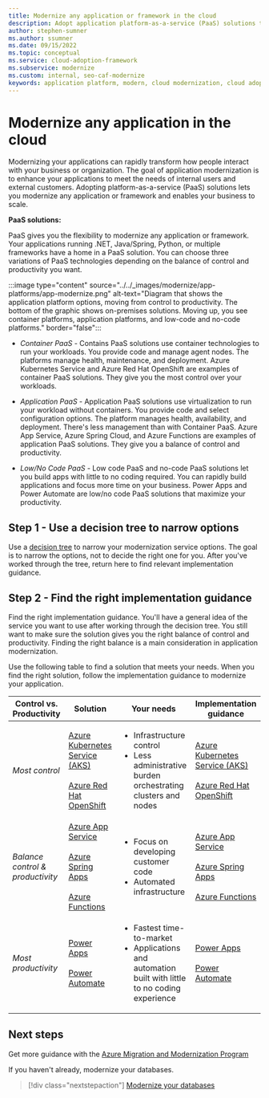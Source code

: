 ```yaml
---
title: Modernize any application or framework in the cloud
description: Adopt application platform-as-a-service (PaaS) solutions to modernize any application or framework. Find implementation guidance to get the right balance of control and productivity.
author: stephen-sumner
ms.author: ssumner
ms.date: 09/15/2022
ms.topic: conceptual
ms.service: cloud-adoption-framework
ms.subservice: modernize
ms.custom: internal, seo-caf-modernize
keywords: application platform, modern, cloud modernization, cloud adoption framework
---
```


# Modernize any application in the cloud

Modernizing your applications can rapidly transform how people interact with your business or organization. The goal of application modernization is to enhance your applications to meet the needs of internal users and external customers. Adopting platform-as-a-service (PaaS) solutions lets you modernize any application or framework and enables your business to scale.

**PaaS solutions:**

PaaS gives you the flexibility to modernize any application or framework. Your applications running .NET, Java/Spring, Python, or multiple frameworks have a home in a PaaS solution. You can choose three variations of PaaS technologies depending on the balance of control and productivity you want.

:::image type="content" source="../../_images/modernize/app-platforms/app-modernize.png" alt-text="Diagram that shows the application platform options, moving from control to productivity. The bottom of the graphic shows on-premises solutions. Moving up, you see container platforms, application platforms, and low-code and no-code platforms." border="false":::

- *Container PaaS* - Contains PaaS solutions use container technologies to run your workloads. You provide code and manage agent nodes. The platforms manage health, maintenance, and deployment. Azure Kubernetes Service and Azure Red Hat OpenShift are examples of container PaaS solutions. They give you the most control over your workloads.

- *Application PaaS* - Application PaaS solutions use virtualization to run your workload without containers. You provide code and select configuration options. The platform manages health, availability, and deployment. There's less management than with Container PaaS. Azure App Service, Azure Spring Cloud, and Azure Functions are examples of application PaaS solutions. They give you a balance of control and productivity.

- *Low/No Code PaaS* - Low code PaaS and no-code PaaS solutions let you build apps with little to no coding required. You can rapidly build applications and focus more time on your business. Power Apps and Power Automate are low/no code PaaS solutions that maximize your productivity.

## Step 1 - Use a decision tree to narrow options

Use a [decision tree](/azure/architecture/guide/technology-choices/compute-decision-tree) to narrow your modernization service options. The goal is to narrow the options, not to decide the right one for you. After you've worked through the tree, return here to find relevant implementation guidance.

## Step 2 - Find the right implementation guidance

Find the right implementation guidance. You'll have a general idea of the service you want to use after working through the decision tree. You still want to make sure the solution gives you the right balance of control and productivity. Finding the right balance is a main consideration in application modernization.

Use the following table to find a solution that meets your needs. When you find the right solution, follow the implementation guidance to modernize your application.

| Control vs. Productivity | Solution | Your needs | Implementation guidance |
| --- | --- | --- | --- |
| *Most control* | [Azure Kubernetes Service (AKS)](/azure/aks/intro-kubernetes) <br><br> [Azure Red Hat OpenShift](/azure/openshift/intro-openshift) | <ul><li>Infrastructure control</li> <li>Less administrative burden orchestrating clusters and nodes</li> </ul> | [Azure Kubernetes Service (AKS)](/azure/aks/tutorial-kubernetes-prepare-app) <br><br> [Azure Red Hat OpenShift](/azure/openshift/tutorial-create-cluster)</li></ul>
| *Balance control & <br>productivity* | [Azure App Service](/rest/api/appservice/) <br><br> [Azure Spring Apps](/azure/spring-apps/overview) <br><br> [Azure Functions](/azure/azure-functions/functions-overview) | <ul><li> Focus on developing customer code</li> <li>Automated infrastructure</li> </ul> | [Azure App Service](/azure/app-service/app-service-migration-assess-net) <br><br> [Azure Spring Apps](/azure/developer/java/migration/migrate-spring-cloud-to-azure-spring-cloud) <br><br> [Azure Functions](/azure/azure-functions/functions-reference)</ul>
| *Most productivity* | [Power Apps](/power-apps/powerapps-overview) <br><br> [Power Automate](/power-automate/getting-started) | <ul><li>Fastest time-to-market</li> <li>Applications and automation built with little to no coding experience</li> </ul> | [Power Apps](/power-apps/powerapps-overview)<br><br> [Power Automate](/power-automate/getting-started)</li></ul> |

## Next steps

Get more guidance with the [Azure Migration and Modernization Program](/migration/migration-modernization-program/)

If you haven't already, modernize your databases.

>[!div class="nextstepaction"]
> [Modernize your databases](../modernize-strategies/database-modernization.md)
